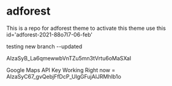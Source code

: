 # adforest
This is a repo for adforest theme to activate this theme use this id='adforest-2021-88o7l7-06-feb'

testing new branch --updated

AIzaSyB_La6qmewwbVnTZu5mn3tVrtu6oMaSXaI

Google Maps API Key Working Right now = AIzaSyC67_gvQebjFfDcP_UlgGFujAlJRMhIb1o